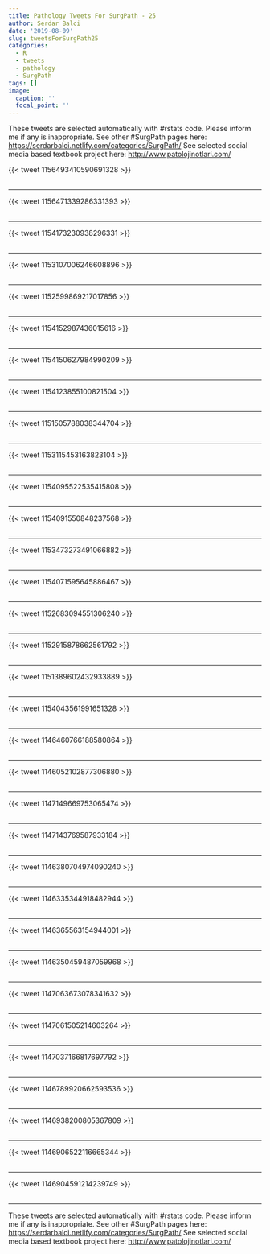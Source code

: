 ```yaml
---
title: Pathology Tweets For SurgPath - 25
author: Serdar Balci
date: '2019-08-09'
slug: tweetsForSurgPath25
categories:
  - R
  - tweets
  - pathology
  - SurgPath
tags: []
image:
  caption: ''
  focal_point: ''
---
```



These tweets are selected automatically with #rstats code. Please inform me if any is inappropriate.
See other #SurgPath pages here: https://serdarbalci.netlify.com/categories/SurgPath/ 
See selected social media based textbook project here: http://www.patolojinotlari.com/

{{< tweet 1156493410590691328 >}}
<br>
<br>
<hr>
{{< tweet 1156471339286331393 >}}
<br>
<br>
<hr>
{{< tweet 1154173230938296331 >}}
<br>
<br>
<hr>
{{< tweet 1153107006246608896 >}}
<br>
<br>
<hr>
{{< tweet 1152599869217017856 >}}
<br>
<br>
<hr>
{{< tweet 1154152987436015616 >}}
<br>
<br>
<hr>
{{< tweet 1154150627984990209 >}}
<br>
<br>
<hr>
{{< tweet 1154123855100821504 >}}
<br>
<br>
<hr>
{{< tweet 1151505788038344704 >}}
<br>
<br>
<hr>
{{< tweet 1153115453163823104 >}}
<br>
<br>
<hr>
{{< tweet 1154095522535415808 >}}
<br>
<br>
<hr>
{{< tweet 1154091550848237568 >}}
<br>
<br>
<hr>
{{< tweet 1153473273491066882 >}}
<br>
<br>
<hr>
{{< tweet 1154071595645886467 >}}
<br>
<br>
<hr>
{{< tweet 1152683094551306240 >}}
<br>
<br>
<hr>
{{< tweet 1152915878662561792 >}}
<br>
<br>
<hr>
{{< tweet 1151389602432933889 >}}
<br>
<br>
<hr>
{{< tweet 1154043561991651328 >}}
<br>
<br>
<hr>
{{< tweet 1146460766188580864 >}}
<br>
<br>
<hr>
{{< tweet 1146052102877306880 >}}
<br>
<br>
<hr>
{{< tweet 1147149669753065474 >}}
<br>
<br>
<hr>
{{< tweet 1147143769587933184 >}}
<br>
<br>
<hr>
{{< tweet 1146380704974090240 >}}
<br>
<br>
<hr>
{{< tweet 1146335344918482944 >}}
<br>
<br>
<hr>
{{< tweet 1146365563154944001 >}}
<br>
<br>
<hr>
{{< tweet 1146350459487059968 >}}
<br>
<br>
<hr>
{{< tweet 1147063673078341632 >}}
<br>
<br>
<hr>
{{< tweet 1147061505214603264 >}}
<br>
<br>
<hr>
{{< tweet 1147037166817697792 >}}
<br>
<br>
<hr>
{{< tweet 1146789920662593536 >}}
<br>
<br>
<hr>
{{< tweet 1146938200805367809 >}}
<br>
<br>
<hr>
{{< tweet 1146906522116665344 >}}
<br>
<br>
<hr>
{{< tweet 1146904591214239749 >}}
<br>
<br>
<hr>


These tweets are selected automatically with #rstats code. Please inform me if any is inappropriate.
See other #SurgPath pages here: https://serdarbalci.netlify.com/categories/SurgPath/ 
See selected social media based textbook project here: http://www.patolojinotlari.com/
